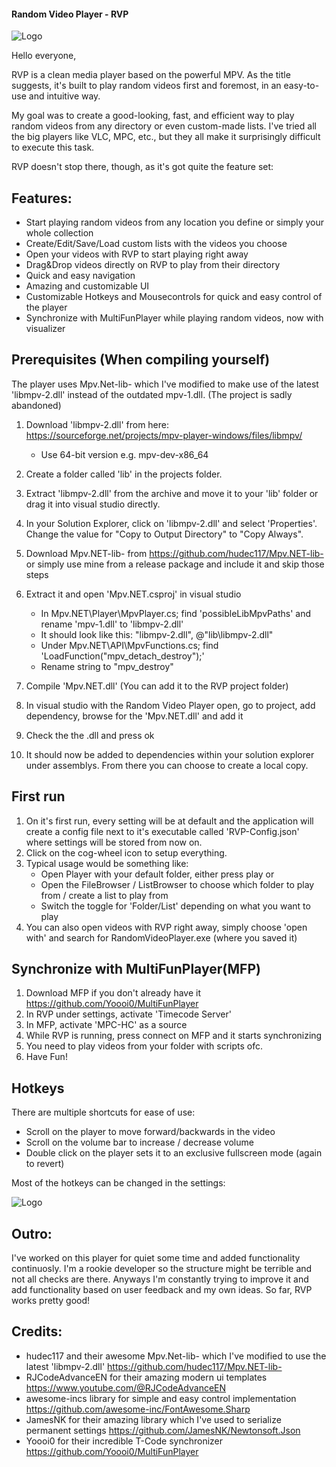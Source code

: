 #### Random Video Player - RVP

![Logo](https://i.imgur.com/L1EOUnJ.png)

Hello everyone,

RVP is a clean media player based on the powerful MPV. As the title suggests, it's built to play random videos first and foremost, in an easy-to-use and intuitive way.

My goal was to create a good-looking, fast, and efficient way to play random videos from any directory or even custom-made lists. I've tried all the big players like VLC, MPC, etc., but they all make it surprisingly difficult to execute this task.

RVP doesn't stop there, though, as it's got quite the feature set:

## Features:
* Start playing random videos from any location you define or simply your whole collection
* Create/Edit/Save/Load custom lists with the videos you choose
* Open your videos with RVP to start playing right away
* Drag&Drop videos directly on RVP to play from their directory
* Quick and easy navigation
* Amazing and customizable UI
* Customizable Hotkeys and Mousecontrols for quick and easy control of the player
* Synchronize with MultiFunPlayer while playing random videos, now with visualizer

## Prerequisites (When compiling yourself)

The player uses Mpv.Net-lib- which I've modified to make use of the latest 'libmpv-2.dll' instead of the outdated mpv-1.dll. (The project is sadly abandoned)
1. Download 'libmpv-2.dll' from here: https://sourceforge.net/projects/mpv-player-windows/files/libmpv/
   * Use 64-bit version  e.g. mpv-dev-x86_64
3. Create a folder called 'lib' in the projects folder.
4. Extract 'libmpv-2.dll' from the archive and move it to your 'lib' folder or drag it into visual studio directly.
5. In your Solution Explorer, click on 'libmpv-2.dll' and select 'Properties'. Change the value for "Copy to Output Directory" to "Copy Always".

1. Download Mpv.NET-lib- from https://github.com/hudec117/Mpv.NET-lib- or simply use mine from a release package and include it and skip those steps
2. Extract it and open 'Mpv.NET.csproj' in visual studio
   * In Mpv.NET\Player\MpvPlayer.cs; find 'possibleLibMpvPaths' and rename 'mpv-1.dll' to 'libmpv-2.dll'
   * It should look like this: "libmpv-2.dll", @"lib\libmpv-2.dll"
   * Under Mpv.NET\API\MpvFunctions.cs; find 'LoadFunction<MpvDetachDestroy>("mpv_detach_destroy");'
   * Rename string to "mpv_destroy"
3. Compile 'Mpv.NET.dll' (You can add it to the RVP project folder)
4. In visual studio with the Random Video Player open, go to project, add dependency, browse for the 'Mpv.NET.dll' and add it
5. Check the the .dll and press ok
6. It should now be added to dependencies within your solution explorer under assemblys. From there you can choose to create a local copy.

## First run
1. On it's first run, every setting will be at default and the application will create a config file next to it's executable called 'RVP-Config.json' where settings will be stored from now on.
2. Click on the cog-wheel icon to setup everything.
3. Typical usage would be something like:
   * Open Player with your default folder, either press play or
   * Open the FileBrowser / ListBrowser to choose which folder to play from / create a list to play from
   * Switch the toggle for 'Folder/List' depending on what you want to play
4. You can also open videos with RVP right away, simply choose 'open with' and search for RandomVideoPlayer.exe (where you saved it)

## Synchronize with MultiFunPlayer(MFP)
1. Download MFP if you don't already have it https://github.com/Yoooi0/MultiFunPlayer
2. In RVP under settings, activate 'Timecode Server'
3. In MFP, activate 'MPC-HC' as a source
4. While RVP is running, press connect on MFP and it starts synchronizing
5. You need to play videos from your folder with scripts ofc.
6. Have Fun!
  
## Hotkeys
There are multiple shortcuts for ease of use:
* Scroll on the player to move forward/backwards in the video
* Scroll on the volume bar to increase / decrease volume
* Double click on the player sets it to an exclusive fullscreen mode (again to revert)

Most of the hotkeys can be changed in the settings:

![Logo](https://i.imgur.com/9RxCiJS.png)


## Outro:
I've worked on this player for quiet some time and added functionality continuosly. I'm a rookie developer so the structure might be terrible and not all checks are there. Anyways I'm constantly trying to improve it and add functionality based on user feedback and my own ideas. So far, RVP works pretty good!

## Credits:
* hudec117 and their awesome Mpv.Net-lib- which I've modified to use the latest 'libmpv-2.dll' https://github.com/hudec117/Mpv.NET-lib-
* RJCodeAdvanceEN for their amazing modern ui templates https://www.youtube.com/@RJCodeAdvanceEN
* awesome-incs library for simple and easy control implementation https://github.com/awesome-inc/FontAwesome.Sharp
* JamesNK for their amazing library which I've used to serialize permanent settings https://github.com/JamesNK/Newtonsoft.Json
* Yoooi0 for their incredible T-Code synchronizer https://github.com/Yoooi0/MultiFunPlayer
